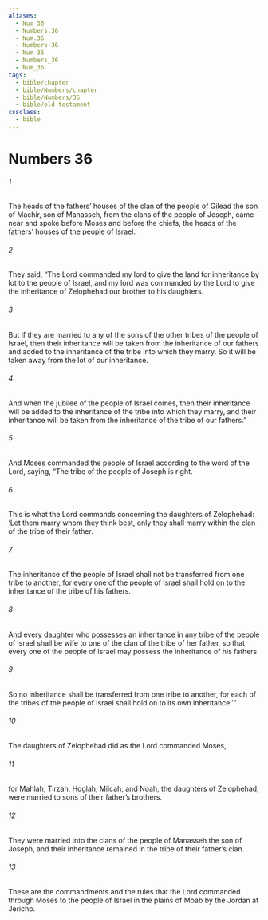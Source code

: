 ```yaml
---
aliases:
  - Num 36
  - Numbers.36
  - Num.36
  - Numbers-36
  - Num-36
  - Numbers_36
  - Num_36
tags:
  - bible/chapter
  - bible/Numbers/chapter
  - bible/Numbers/36
  - bible/old testament
cssclass:
  - bible
---
```


# Numbers 36

###### 1
The heads of the fathers’ houses of the clan of the people of Gilead the son of Machir, son of Manasseh, from the clans of the people of Joseph, came near and spoke before Moses and before the chiefs, the heads of the fathers’ houses of the people of Israel.
###### 2
They said, “The Lord commanded my lord to give the land for inheritance by lot to the people of Israel, and my lord was commanded by the Lord to give the inheritance of Zelophehad our brother to his daughters.
###### 3
But if they are married to any of the sons of the other tribes of the people of Israel, then their inheritance will be taken from the inheritance of our fathers and added to the inheritance of the tribe into which they marry. So it will be taken away from the lot of our inheritance.
###### 4
And when the jubilee of the people of Israel comes, then their inheritance will be added to the inheritance of the tribe into which they marry, and their inheritance will be taken from the inheritance of the tribe of our fathers.”
###### 5
And Moses commanded the people of Israel according to the word of the Lord, saying, “The tribe of the people of Joseph is right.
###### 6
This is what the Lord commands concerning the daughters of Zelophehad: ‘Let them marry whom they think best, only they shall marry within the clan of the tribe of their father.
###### 7
The inheritance of the people of Israel shall not be transferred from one tribe to another, for every one of the people of Israel shall hold on to the inheritance of the tribe of his fathers.
###### 8
And every daughter who possesses an inheritance in any tribe of the people of Israel shall be wife to one of the clan of the tribe of her father, so that every one of the people of Israel may possess the inheritance of his fathers.
###### 9
So no inheritance shall be transferred from one tribe to another, for each of the tribes of the people of Israel shall hold on to its own inheritance.’”
###### 10
The daughters of Zelophehad did as the Lord commanded Moses,
###### 11
for Mahlah, Tirzah, Hoglah, Milcah, and Noah, the daughters of Zelophehad, were married to sons of their father’s brothers.
###### 12
They were married into the clans of the people of Manasseh the son of Joseph, and their inheritance remained in the tribe of their father’s clan.
###### 13
These are the commandments and the rules that the Lord commanded through Moses to the people of Israel in the plains of Moab by the Jordan at Jericho.


